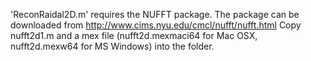 'ReconRaidal2D.m' requires the NUFFT package.
The package can be downloaded from http://www.cims.nyu.edu/cmcl/nufft/nufft.html
Copy nufft2d1.m and a mex file (nufft2d.mexmaci64 for Mac OSX, nufft2d.mexw64 for MS Windows) into the folder.
